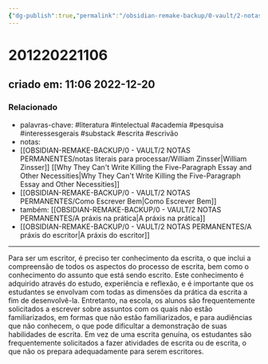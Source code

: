 ```yaml
---
{"dg-publish":true,"permalink":"/obsidian-remake-backup/0-vault/2-notas-permanentes/conhecimentos-de-escritor/","tags":["permanente","literatura","intelectual","academia","pesquisa","interessesgerais","substack","escrita","escrivão"],"dgHomeLink":true,"dgShowLocalGraph":true,"dgShowFileTree":true,"dgEnableSearch":true,"noteIcon":""}
---
```


# 201220221106
## criado em: 11:06 2022-12-20

### Relacionado
- palavras-chave: #literatura #intelectual #academia #pesquisa #interessesgerais #substack #escrita #escrivão 
- notas: 
- [[OBSIDIAN-REMAKE-BACKUP/0 - VAULT/2 NOTAS PERMANENTES/notas literais para processar/William Zinsser\|William Zinsser]] [[Why They Can't Write Killing the Five-Paragraph Essay and Other Necessities\|Why They Can't Write Killing the Five-Paragraph Essay and Other Necessities]]
- [[OBSIDIAN-REMAKE-BACKUP/0 - VAULT/2 NOTAS PERMANENTES/Como Escrever Bem\|Como Escrever Bem]]
- também: [[OBSIDIAN-REMAKE-BACKUP/0 - VAULT/2 NOTAS PERMANENTES/A práxis na prática\|A práxis na prática]]
- [[OBSIDIAN-REMAKE-BACKUP/0 - VAULT/2 NOTAS PERMANENTES/A práxis do escritor\|A práxis do escritor]]
---
Para ser um escritor, é preciso ter conhecimento da escrita, o que inclui a compreensão de todos os aspectos do processo de escrita, bem como o conhecimento do assunto que está sendo escrito. Este conhecimento é adquirido através do estudo, experiência e reflexão, e é importante que os estudantes se envolvam com todas as dimensões da prática da escrita a fim de desenvolvê-la. Entretanto, na escola, os alunos são frequentemente solicitados a escrever sobre assuntos com os quais não estão familiarizados, em formas que não estão familiarizados, e para audiências que não conhecem, o que pode dificultar a demonstração de suas habilidades de escrita. Em vez de uma escrita genuína, os estudantes são frequentemente solicitados a fazer atividades de escrita ou de escrita, o que não os prepara adequadamente para serem escritores.
